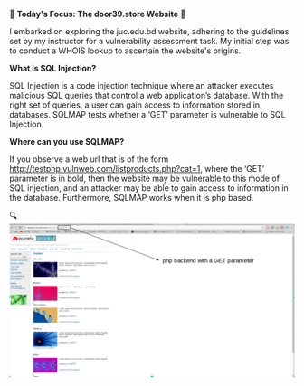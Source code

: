 🎯 **Today's Focus: The door39.store Website** 🎯

I embarked on exploring the juc.edu.bd website, adhering to the guidelines set by my instructor for a vulnerability assessment task. My initial step was to conduct a WHOIS lookup to ascertain the website's origins.

**What is SQL Injection?**

SQL Injection is a code injection technique where an attacker executes malicious SQL queries that control a web application’s database. With the right set of queries, a user can gain access to information stored in databases. SQLMAP tests whether a ‘GET’ parameter is vulnerable to SQL Injection. 

**Where can you use SQLMAP?**

If you observe a web url that is of the form http://testphp.vulnweb.com/listproducts.php?cat=1, where the ‘GET’ parameter is in bold, then the website may be vulnerable to this mode of SQL injection, and an attacker may be able to gain access to information in the database. Furthermore, SQLMAP works when it is php based. 

🔍 ![Whois](img/website.png)
